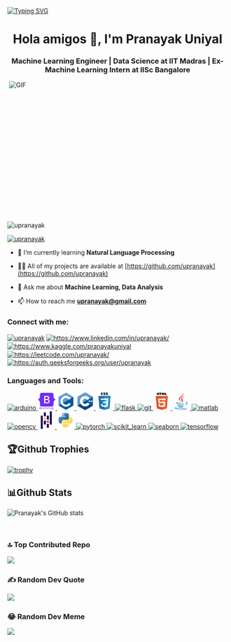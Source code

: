 [![Typing SVG](https://readme-typing-svg.demolab.com?font=Fira+Code&weight=100&size=45&duration=2000&pause=200&center=true&vCenter=true&multiline=true&width=1500&height=200&lines=Hey%2C+welcome+to+my+profile!;++Feel+%E2%9D%A4%EF%B8%8F+free+to+reach+out+if+you+have+any+questions+;or+just+want+to+say+hi.+%E2%9C%8C%EF%B8%8F%F0%9F%98%89)](https://git.io/typing-svg)


<h1 align="center">Hola amigos 👋, I'm Pranayak Uniyal</h1>
<h3 align="center">Machine Learning Engineer | Data Science at IIT Madras | Ex- Machine Learning Intern at IISc Bangalore</h3>

<img align="right" alt="GIF" src="https://media.tenor.com/GfSX-u7VGM4AAAAC/coding.gif" width="500" height="320" />
<p align="left"> <img src="https://komarev.com/ghpvc/?username=upranayak&label=Profile%20views&color=0e75b6&style=flat" alt="upranayak" /> </p>

<p align="left"> <a href="https://twitter.com/upranayak" target="blank"><img src="https://img.shields.io/twitter/follow/upranayak?logo=twitter&style=for-the-badge" alt="upranayak" /></a> </p>



- 🌱 I’m currently learning **Natural Language Processing**

- 👨‍💻 All of my projects are available at [https://github.com/upranayak](https://github.com/upranayak)

- 💬 Ask me about **Machine Learning, Data Analysis**

- 📫 How to reach me **upranayak@gmail.com**

<h3 align="left">Connect with me:</h3>
<p align="left">
<a href="https://twitter.com/upranayak" target="blank"><img align="center" src="https://raw.githubusercontent.com/rahuldkjain/github-profile-readme-generator/master/src/images/icons/Social/twitter.svg" alt="upranayak" height="30" width="40" /></a>
<a href="https://linkedin.com/in/https://www.linkedin.com/in/upranayak/" target="blank"><img align="center" src="https://raw.githubusercontent.com/rahuldkjain/github-profile-readme-generator/master/src/images/icons/Social/linked-in-alt.svg" alt="https://www.linkedin.com/in/upranayak/" height="30" width="40" /></a>
<a href="https://www.kaggle.com/pranayakuniyal" target="blank"><img align="center" src="https://raw.githubusercontent.com/rahuldkjain/github-profile-readme-generator/master/src/images/icons/Social/kaggle.svg" alt="https://www.kaggle.com/pranayakuniyal" height="30" width="40" /></a>
<a href="https://leetcode.com/upranayak/" target="blank"><img align="center" src="https://raw.githubusercontent.com/rahuldkjain/github-profile-readme-generator/master/src/images/icons/Social/leet-code.svg" alt="https://leetcode.com/upranayak/" height="30" width="40" /></a>
<a href="https://auth.geeksforgeeks.org/user/upranayak" target="blank"><img align="center" src="https://raw.githubusercontent.com/rahuldkjain/github-profile-readme-generator/master/src/images/icons/Social/geeks-for-geeks.svg" alt="https://auth.geeksforgeeks.org/user/upranayak" height="30" width="40" /></a>
</p>

<h3 align="left">Languages and Tools:</h3>
<p align="left"> <a href="https://www.arduino.cc/" target="_blank" rel="noreferrer"> <img src="https://cdn.worldvectorlogo.com/logos/arduino-1.svg" alt="arduino" width="40" height="40"/> </a> <a href="https://getbootstrap.com" target="_blank" rel="noreferrer"> <img src="https://raw.githubusercontent.com/devicons/devicon/master/icons/bootstrap/bootstrap-plain-wordmark.svg" alt="bootstrap" width="40" height="40"/> </a> <a href="https://www.cprogramming.com/" target="_blank" rel="noreferrer"> <img src="https://raw.githubusercontent.com/devicons/devicon/master/icons/c/c-original.svg" alt="c" width="40" height="40"/> </a> <a href="https://www.w3schools.com/cpp/" target="_blank" rel="noreferrer"> <img src="https://raw.githubusercontent.com/devicons/devicon/master/icons/cplusplus/cplusplus-original.svg" alt="cplusplus" width="40" height="40"/> </a> <a href="https://www.w3schools.com/css/" target="_blank" rel="noreferrer"> <img src="https://raw.githubusercontent.com/devicons/devicon/master/icons/css3/css3-original-wordmark.svg" alt="css3" width="40" height="40"/> </a> <a href="https://flask.palletsprojects.com/" target="_blank" rel="noreferrer"> <img src="https://www.vectorlogo.zone/logos/pocoo_flask/pocoo_flask-icon.svg" alt="flask" width="40" height="40"/> </a> <a href="https://git-scm.com/" target="_blank" rel="noreferrer"> <img src="https://www.vectorlogo.zone/logos/git-scm/git-scm-icon.svg" alt="git" width="40" height="40"/> </a> <a href="https://www.w3.org/html/" target="_blank" rel="noreferrer"> <img src="https://raw.githubusercontent.com/devicons/devicon/master/icons/html5/html5-original-wordmark.svg" alt="html5" width="40" height="40"/> </a> <a href="https://www.java.com" target="_blank" rel="noreferrer"> <img src="https://raw.githubusercontent.com/devicons/devicon/master/icons/java/java-original.svg" alt="java" width="40" height="40"/> </a> <a href="https://www.mathworks.com/" target="_blank" rel="noreferrer"> <img src="https://upload.wikimedia.org/wikipedia/commons/2/21/Matlab_Logo.png" alt="matlab" width="40" height="40"/> </a> <a href="https://opencv.org/" target="_blank" rel="noreferrer"> <img src="https://www.vectorlogo.zone/logos/opencv/opencv-icon.svg" alt="opencv" width="40" height="40"/> </a> <a href="https://pandas.pydata.org/" target="_blank" rel="noreferrer"> <img src="https://raw.githubusercontent.com/devicons/devicon/2ae2a900d2f041da66e950e4d48052658d850630/icons/pandas/pandas-original.svg" alt="pandas" width="40" height="40"/> </a> <a href="https://www.python.org" target="_blank" rel="noreferrer"> <img src="https://raw.githubusercontent.com/devicons/devicon/master/icons/python/python-original.svg" alt="python" width="40" height="40"/> </a> <a href="https://pytorch.org/" target="_blank" rel="noreferrer"> <img src="https://www.vectorlogo.zone/logos/pytorch/pytorch-icon.svg" alt="pytorch" width="40" height="40"/> </a> <a href="https://scikit-learn.org/" target="_blank" rel="noreferrer"> <img src="https://upload.wikimedia.org/wikipedia/commons/0/05/Scikit_learn_logo_small.svg" alt="scikit_learn" width="40" height="40"/> </a> <a href="https://seaborn.pydata.org/" target="_blank" rel="noreferrer"> <img src="https://seaborn.pydata.org/_images/logo-mark-lightbg.svg" alt="seaborn" width="40" height="40"/> </a> <a href="https://www.tensorflow.org" target="_blank" rel="noreferrer"> <img src="https://www.vectorlogo.zone/logos/tensorflow/tensorflow-icon.svg" alt="tensorflow" width="40" height="40"/> </a> </p>

## 🏆Github Trophies  

[![trophy](https://github-profile-trophy.vercel.app/?username=upranayak&theme=onedark&row=1&column=8)](https://github.com/ryo-ma/github-profile-trophy)
<br>  


## 📊Github Stats  
![Pranayak's GitHub stats](https://github-readme-stats.vercel.app/api?username=upranayak&show_icons=true&theme=radical)


</br> 

### 🔝 Top Contributed Repo
![](https://github-contributor-stats.vercel.app/api?username=upranayak&limit=5&theme=dark&combine_all_yearly_contributions=true)

### ✍️ Random Dev Quote
![](https://quotes-github-readme.vercel.app/api?type=horizontal&theme=radical)

### 😂 Random Dev Meme
<img src="https://codinginfinite.com/wp-content/uploads/2019/05/documentation-where-were-going-we-dont-need-documentation.jpg" width="512px"/>
</p>
